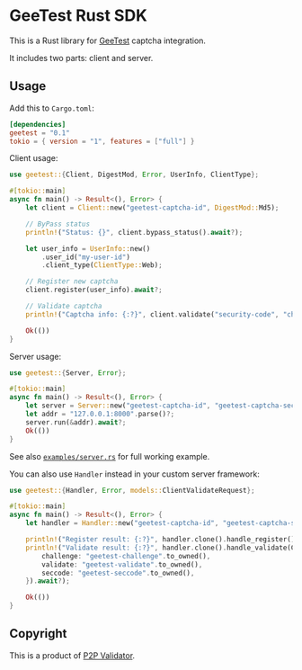 # GeeTest Rust SDK

This is a Rust library for [GeeTest][1] captcha integration.

It includes two parts: client and server.

## Usage

Add this to `Cargo.toml`:

```toml
[dependencies]
geetest = "0.1"
tokio = { version = "1", features = ["full"] }
```

Client usage:

```rust
use geetest::{Client, DigestMod, Error, UserInfo, ClientType};

#[tokio::main]
async fn main() -> Result<(), Error> {
    let client = Client::new("geetest-captcha-id", DigestMod::Md5);

    // ByPass status
    println!("Status: {}", client.bypass_status().await?);

    let user_info = UserInfo::new()
        .user_id("my-user-id")
        .client_type(ClientType::Web);

    // Register new captcha
    client.register(user_info).await?;

    // Validate captcha
    println!("Captcha info: {:?}", client.validate("security-code", "challenge", user_info).await?);

    Ok(())
}
```

Server usage:

```rust
use geetest::{Server, Error};

#[tokio::main]
async fn main() -> Result<(), Error> {
    let server = Server::new("geetest-captcha-id", "geetest-captcha-secret");
    let addr = "127.0.0.1:8000".parse()?;
    server.run(&addr).await?;
    Ok(())
}
```

See also [`examples/server.rs`][2] for full working example.

You can also use `Handler` instead in your custom server framework:

```rust
use geetest::{Handler, Error, models::ClientValidateRequest};

#[tokio::main]
async fn main() -> Result<(), Error> {
    let handler = Handler::new("geetest-captcha-id", "geetest-captcha-secret");

    println!("Register result: {:?}", handler.clone().handle_register().await?);
    println!("Validate result: {:?}", handler.clone().handle_validate(ClientValidateRequest {
        challenge: "geetest-challenge".to_owned(),
        validate: "geetest-validate".to_owned(),
        seccode: "geetest-seccode".to_owned(),
    }).await?);

    Ok(())
}
```

## Copyright

This is a product of [P2P Validator][3].

[1]: https://www.geetest.com/en/
[2]: examples/server.rs
[3]: https://p2p.org/